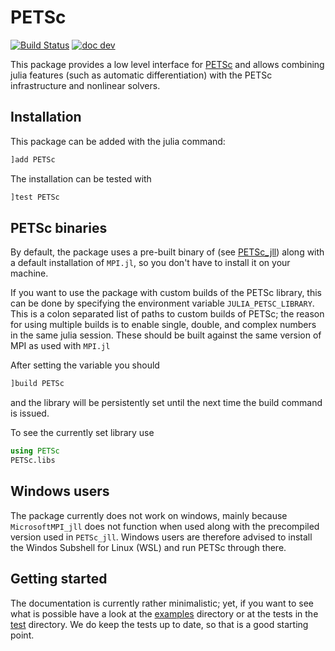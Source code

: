 # PETSc

[![Build Status](https://github.com/JuliaParallel/PETSc.jl/workflows/CI/badge.svg)](https://github.com/JuliaParallel/PETSc.jl/actions/workflows/ci.yml)
[![doc dev](https://img.shields.io/badge/docs-dev-blue.svg)](https://juliaparallel.github.io/PETSc.jl/dev/)

This package provides a low level interface for [PETSc](https://www.mcs.anl.gov/petsc/) and allows combining julia features (such as automatic differentiation) with the PETSc infrastructure and nonlinear solvers.

## Installation

This package can be added with the julia command:
```julia
]add PETSc
```
The installation can be tested with
```julia
]test PETSc
```

## PETSc binaries

By default, the package uses a pre-built binary of (see [PETSc_jll](https://github.com/JuliaBinaryWrappers/PETSc_jll.jl)) along with a default installation of `MPI.jl`, so you don't have to install it on your machine.

If you want to use the package with custom builds of the PETSc library, this can be done by specifying the environment variable `JULIA_PETSC_LIBRARY`. This is a colon separated list of paths to custom builds of PETSc; the reason for using multiple builds is to enable single, double, and complex numbers in the same julia session. These should be built against the same version of MPI as used with `MPI.jl`

After setting the variable you should
```julia
]build PETSc
```
and the library will be persistently set until the next time the build command is issued.

To see the currently set library use
```julia
using PETSc
PETSc.libs
```
## Windows users 
The package currently does not work on windows, mainly because `MicrosoftMPI_jll` does not function when used along with the precompiled version used in `PETSc_jll`. Windows users are therefore advised to install the Windos Subshell for Linux (WSL) and run PETSc through there. 

## Getting started
The documentation is currently rather minimalistic; yet, if you want to see what is possible have a look at the [examples](./examples/) directory or at the tests in the [test](./test) directory. We do keep the tests up to date, so that is a good starting point.
